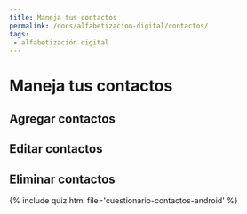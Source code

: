 ```yaml
---
title: Maneja tus contactos
permalink: /docs/alfabetizacion-digital/contactos/
tags: 
 - alfabetización digital
---
```


# Maneja tus contactos

## Agregar contactos

## Editar contactos

## Eliminar contactos

{% include quiz.html file='cuestionario-contactos-android' %}